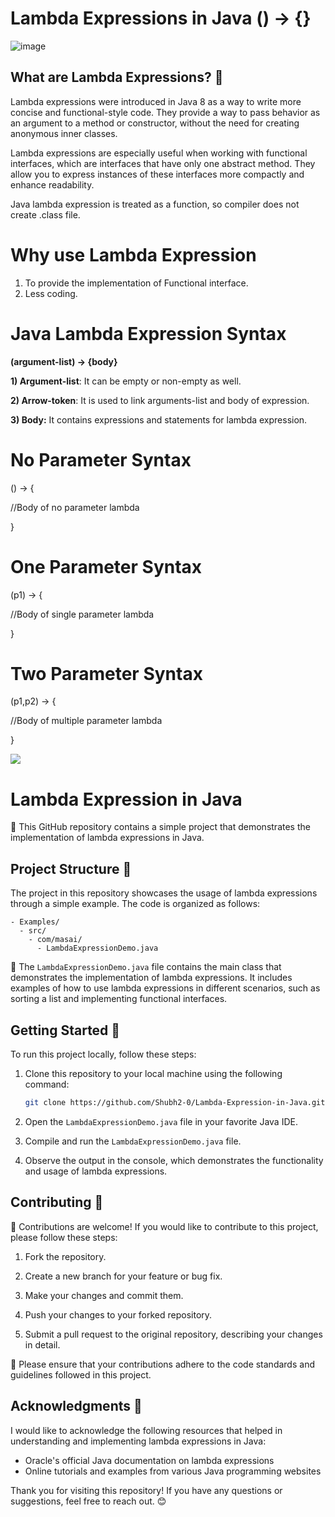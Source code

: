 # Lambda Expressions in Java () -> {}

![image](https://github.com/Shubh2-0/Lambda-Expression-in-Java/assets/112773220/3acd8e86-ca0b-42c2-8fbd-8e96fa055bf2)


## What are Lambda Expressions? 🤔

Lambda expressions were introduced in Java 8 as a way to write more concise and functional-style code. They provide a way to pass behavior as an argument to a method or constructor, without the need for creating anonymous inner classes.

Lambda expressions are especially useful when working with functional interfaces, which are interfaces that have only one abstract method. They allow you to express instances of these interfaces more compactly and enhance readability.

Java lambda expression is treated as a function, so compiler does not create .class file.

# Why use Lambda Expression
1. To provide the implementation of Functional interface.
2. Less coding.


# Java Lambda Expression Syntax
**(argument-list) -> {body}**


**1) Argument-list**: It can be empty or non-empty as well.

**2) Arrow-token**: It is used to link arguments-list and body of expression.

**3) Body:** It contains expressions and statements for lambda expression.


# No Parameter Syntax

() -> {  

//Body of no parameter lambda  

} 


# One Parameter Syntax

(p1) -> {  

//Body of single parameter lambda  

} 



# Two Parameter Syntax

(p1,p2) -> {  

//Body of multiple parameter lambda  

}  



<img src="https://i.ytimg.com/vi/ph-94lsHloo/maxresdefault.jpg" />

# Lambda Expression in Java

🔧 This GitHub repository contains a simple project that demonstrates the implementation of lambda expressions in Java.



## Project Structure 📁

The project in this repository showcases the usage of lambda expressions through a simple example. The code is organized as follows:

```
- Examples/
  - src/
    - com/masai/
      - LambdaExpressionDemo.java
```

📄 The `LambdaExpressionDemo.java` file contains the main class that demonstrates the implementation of lambda expressions. It includes examples of how to use lambda expressions in different scenarios, such as sorting a list and implementing functional interfaces.

## Getting Started 🚀

To run this project locally, follow these steps:

1. Clone this repository to your local machine using the following command:

   ```bash
   git clone https://github.com/Shubh2-0/Lambda-Expression-in-Java.git
   ```

2. Open the `LambdaExpressionDemo.java` file in your favorite Java IDE.

3. Compile and run the `LambdaExpressionDemo.java` file.

4. Observe the output in the console, which demonstrates the functionality and usage of lambda expressions.

## Contributing 🤝

🙌 Contributions are welcome! If you would like to contribute to this project, please follow these steps:

1. Fork the repository.

2. Create a new branch for your feature or bug fix.

3. Make your changes and commit them.

4. Push your changes to your forked repository.

5. Submit a pull request to the original repository, describing your changes in detail.

📝 Please ensure that your contributions adhere to the code standards and guidelines followed in this project.


## Acknowledgments 🙏

I would like to acknowledge the following resources that helped in understanding and implementing lambda expressions in Java:

- Oracle's official Java documentation on lambda expressions
- Online tutorials and examples from various Java programming websites

Thank you for visiting this repository! If you have any questions or suggestions, feel free to reach out. 😊

